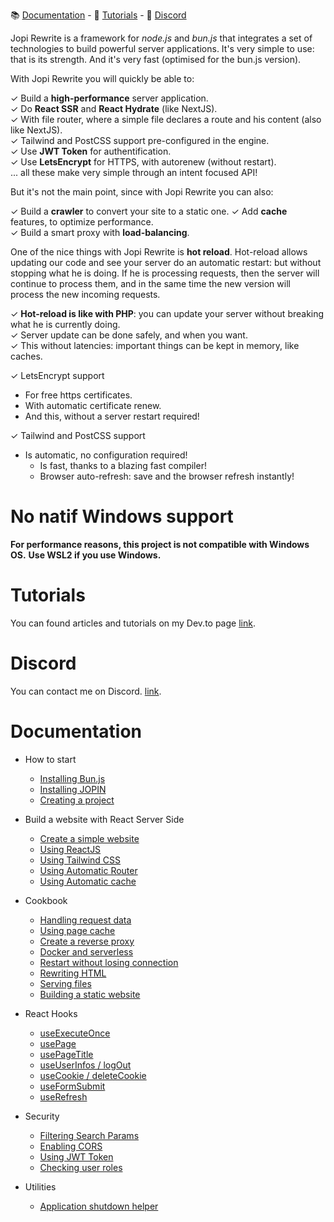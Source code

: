 📚 [Documentation](#documentation) - 🚀 [Tutorials](#tutorials) - 💬 [Discord](#discord)

Jopi Rewrite is a framework for *node.js* and *bun.js* that integrates a set of technologies to build powerful server applications.
It's very simple to use: that is its strength. And it's very fast (optimised for the bun.js version).

With Jopi Rewrite you will quickly be able to:

✓ Build a **high-performance** server application.  
✓ Do **React SSR** and **React Hydrate** (like NextJS).  
✓ With file router, where a simple file declares a route and his content (also like NextJS).  
✓ Tailwind and PostCSS support pre-configured in the engine.  
✓ Use **JWT Token** for authentification.  
✓ Use **LetsEncrypt** for HTTPS, with autorenew (without restart).  
... all these make very simple through an intent focused API!

But it's not the main point, since with Jopi Rewrite you can also:

✓ Build a **crawler** to convert your site to a static one.
✓ Add **cache** features, to optimize performance.  
✓ Build a smart proxy with **load-balancing**.  

One of the nice things with Jopi Rewrite is **hot reload**. Hot-reload allows updating our code and see your server do
an automatic restart: but without stopping what he is doing. If he is processing requests, then the server will continue
to process them, and in the same time the new version will process the new incoming requests.

✓ **Hot-reload is like with PHP**: you can update your server without breaking what he is currently doing.  
✓ Server update can be done safely, and when you want.  
✓ This without latencies: important things can be kept in memory, like caches.

✓ LetsEncrypt support
  * For free https certificates.
  * With automatic certificate renew.
  * And this, without a server restart required!

✓ Tailwind and PostCSS support
  * Is automatic, no configuration required!
    * Is fast, thanks to a blazing fast compiler!
    * Browser auto-refresh: save and the browser refresh instantly!

# No natif Windows support

**For performance reasons, this project is not compatible with Windows OS.**
**Use WSL2 if you use Windows.**

# Tutorials

You can found articles and tutorials on my Dev.to page [link](https://dev.to/johanpiquet).

# Discord

You can contact me on Discord. [link](https://discord.com/channels/1397868681253490728/1397868681253490731).

# Documentation

* How to start
    * [Installing Bun.js](_doc/how_to_start/installing_bunjs.md)
    * [Installing JOPIN](_doc/how_to_start/installing_jopin.md)
    * [Creating a project](_doc/how_to_start/creating_a_project.md)
* Build a website with React Server Side
    * [Create a simple website](_doc/reactjs/create_a_website.md)
    * [Using ReactJS](_doc/reactjs/using_reactjs.md)
    * [Using Tailwind CSS](_doc/reactjs/using_tailwind.md)
    * [Using Automatic Router](_doc/reactjs/use_automatic_route.md)
    * [Using Automatic cache](_doc/reactjs/automatic_cache.md)
* Cookbook
  * [Handling request data](_doc/cookbook/handling_request_data.md)
  * [Using page cache](_doc/cookbook/using_page_cache.md)
  * [Create a reverse proxy](_doc/cookbook/create_a_reverse_proxy.md)
  * [Docker and serverless](_doc/cookbook/docker_and_serverless.md)
  * [Restart without losing connection](_doc/cookbook/restart_without_losing_connection.md)
  * [Rewriting HTML](_doc/cookbook/rewriting_html.md)
  * [Serving files](_doc/cookbook/serving_files.md)
  * [Building a static website](_doc/cookbook/static_web_site.md)
* React Hooks
    * [useExecuteOnce](_doc/hooks/use_execute_once.md)
    * [usePage](_doc/hooks/use_page.md)
    * [usePageTitle](_doc/hooks/use_page_title.md)
    * [useUserInfos / logOut](_doc/hooks/use_user_infos.md)
    * [useCookie / deleteCookie](_doc/hooks/use_cookie.md)
    * [useFormSubmit](_doc/hooks/use_form_submit.md)
    * [useRefresh](_doc/hooks/use_refresh.md)

* Security
    * [Filtering Search Params](_doc/security/filtering-search-params.md)
    * [Enabling CORS](_doc/security/enabling-cors.md)
    * [Using JWT Token](_doc/security/using-jwt-token.md)
    * [Checking user roles](_doc/security/checking-user-roles.md)
* Utilities
    * [Application shutdown helper](_doc/utilities/application-shutdown-helper.md)
